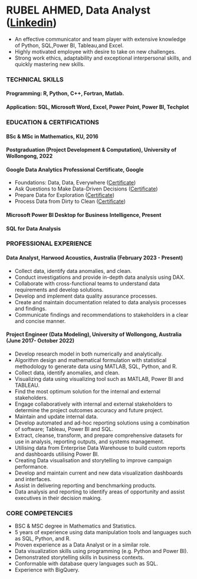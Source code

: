 #                                                                                  RUBEL AHMED, Data Analyst ([Linkedin](https://www.linkedin.com/in/rubel-ahmed-931040149/))
- An effective communicator and team player with extensive knowledge of Python, SQL,Power BI, Tableau,and Excel.
- Highly motivated employee with desire to take on new challenges.
- Strong work ethics, adaptability and exceptional interpersonal skills, and quickly mastering new skills.

### TECHNICAL SKILLS
#### Programming: R, Python, C++, Fortran, Matlab.     
#### Application: SQL, Microsoft Word, Excel, Power Point, Power BI, Techplot

### EDUCATION & CERTIFICATIONS
#### BSc & MSc in Mathematics, KU, 2016
#### Postgraduation (Project Development & Computation), University of Wollongong, 2022
#### Google Data Analytics Professional Certificate, Google
- Foundations: Data, Data, Everywhere ([Certificate](https://www.coursera.org/account/accomplishments/verify/J78H6EQ2BCMU))
- Ask Questions to Make Data-Driven Decisions ([Certificate](https://www.coursera.org/account/accomplishments/verify/JTK8U69ULLMY))
- Prepare Data for Exploration ([Certificate](https://www.coursera.org/account/accomplishments/verify/ZYJ7N7MGBJDL))
- Process Data from Dirty to Clean ([Certificate](https://www.coursera.org/account/accomplishments/verify/4LDQZXZZD5SR))
#### Microsoft Power BI Desktop for Business Intelligence, Present
#### SQL for Data Analysis

### PROFESSIONAL EXPERIENCE
#### Data Analyst, Harwood Acoustics, Australia (February 2023 - Present)
- Collect data, identify data anomalies, and clean.
- Conduct investigations and provide in-depth data analysis using DAX.
- Collaborate with cross-functional teams to understand data requirements and develop solutions.
- Develop and implement data quality assurance processes.
- Create and maintain documentation related to data analysis processes and findings.
- Communicate findings and recommendations to stakeholders in a clear and concise manner.

#### Project Engineer (Data Modeling), University of Wollongong, Australia (June 2017- October 2022)
- Develop research model in both numerically and analytically.
- Algorithm design and mathematical formulation with statistical methodology to generate data using MATLAB, SQL, Python, and R.
- Collect data, identify anomalies, and clean.
- Visualizing data using visualizing tool such as MATLAB, Power BI and TABLEAU.
- Find the most optimum solution for the internal and external stakeholders.
- Engage collaboratively with internal and external stakeholders to determine the project outcomes accuracy and future project.
- Maintain and update internal data.
- Develop automated and ad-hoc reporting solutions using a combination of software; Tableau, Power BI and SQL.
- Extract, cleanse, transform, and prepare comprehensive datasets for use in analysis, reporting outputs, and systems management.
- Utilising data from Enterprise Data Warehouse to build custom reports and dashboards utilising Power BI.
- Creating Data visualisation and storytelling to improve campaign performance.
- Develop and maintain current and new data visualization dashboards and interfaces.
- Assist in delivering reporting and benchmarking products.
- Data analysis and reporting to identify areas of opportunity and assist executives in their decision making.

### CORE COMPETENCIES
- BSC & MSC degree in Mathematics and Statistics.
- 5 years of experience using data manipulation tools and languages such as SQL, Python, and R. 
- Proven experience as a Data Analyst or in a similar role.
- Data visualization skills using programming (e.g. Python and Power BI).
- Demonstrated storytelling skills in business contexts.
- Conformable with database query languages such as SQL.
- Experience with BigQuery.

